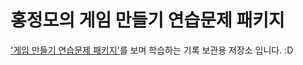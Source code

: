 # 홍정모의 게임 만들기 연습문제 패키지

 ['게임 만들기 연습문제 패키지'](https://www.inflearn.com/course/c-2/)를 보며 학습하는 기록 보관용 저장소 입니다. :D



